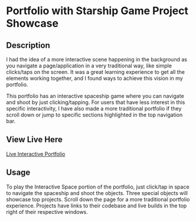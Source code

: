 # Portfolio with Starship Game Project Showcase

## Description

I had the idea of a more interactive scene happening in the background as you navigate a page/application in a very traditional way, like simple clicks/taps on the screen.  It was a great learning experience to get all the elements working together, and I found ways to achieve this vision in my portfolio.

This portfolio has an interactive spaceship game where you can navigate and shoot by just clicking/tapping.
For users that have less interest in this specific interactivity, I have also made a more traditional portfolio if they scroll down or jump to specific sections highlighted in the top navigation bar.

## View Live Here

<a href="https://thefrank86.github.io/portfolio/" target="_blank">Live Interactive Portfolio</a>

## Usage

To play the Interactive Space portion of the portfolio, just click/tap in space to navigate the spaceship and shoot the objects.  Three special objects will showcase top projects. Scroll down the page for a more traditional portfolio experience.  Projects have links to their codebase and live builds in the top right of their respective windows.